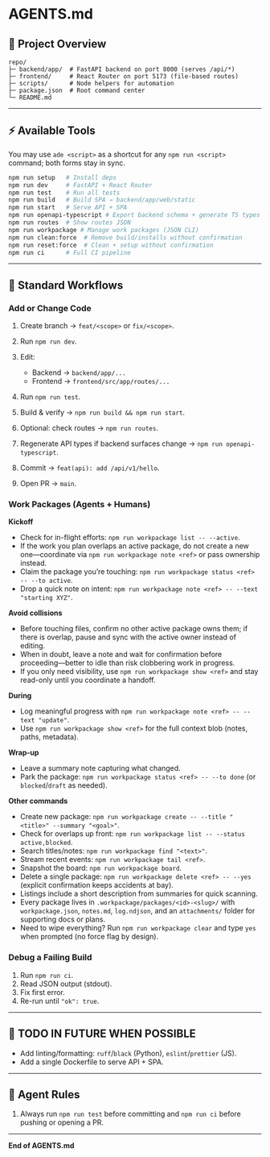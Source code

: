 # AGENTS.md
## 🧱 Project Overview

```
repo/
├─ backend/app/  # FastAPI backend on port 8000 (serves /api/*)
├─ frontend/     # React Router on port 5173 (file-based routes)
├─ scripts/      # Node helpers for automation
├─ package.json  # Root command center
└─ README.md
```

---

## ⚡ Available Tools

You may use `ade <script>` as a shortcut for any `npm run <script>` command; both forms stay in sync.

```bash
npm run setup   # Install deps
npm run dev     # FastAPI + React Router
npm run test    # Run all tests
npm run build   # Build SPA → backend/app/web/static
npm run start   # Serve API + SPA
npm run openapi-typescript # Export backend schema + generate TS types
npm run routes  # Show routes JSON
npm run workpackage # Manage work packages (JSON CLI)
npm run clean:force  # Remove build/installs without confirmation
npm run reset:force  # Clean + setup without confirmation
npm run ci      # Full CI pipeline
```

---

## 🧩 Standard Workflows

### Add or Change Code

1. Create branch → `feat/<scope>` or `fix/<scope>`.
2. Run `npm run dev`.
3. Edit:

   * Backend → `backend/app/...`
   * Frontend → `frontend/src/app/routes/...`
4. Run `npm run test`.
5. Build & verify → `npm run build && npm run start`.
6. Optional: check routes → `npm run routes`.
7. Regenerate API types if backend surfaces change → `npm run openapi-typescript`.
8. Commit → `feat(api): add /api/v1/hello`.
9. Open PR → `main`.

### Work Packages (Agents + Humans)

**Kickoff**
- Check for in-flight efforts: `npm run workpackage list -- --active`.
- If the work you plan overlaps an active package, do not create a new one—coordinate via `npm run workpackage note <ref>` or pass ownership instead.
- Claim the package you’re touching: `npm run workpackage status <ref> -- --to active`.
- Drop a quick note on intent: `npm run workpackage note <ref> -- --text "starting XYZ"`.

**Avoid collisions**
- Before touching files, confirm no other active package owns them; if there is overlap, pause and sync with the active owner instead of editing.
- When in doubt, leave a note and wait for confirmation before proceeding—better to idle than risk clobbering work in progress.
- If you only need visibility, use `npm run workpackage show <ref>` and stay read-only until you coordinate a handoff.

**During**
- Log meaningful progress with `npm run workpackage note <ref> -- --text "update"`.
- Use `npm run workpackage show <ref>` for the full context blob (notes, paths, metadata).

**Wrap-up**
- Leave a summary note capturing what changed.
- Park the package: `npm run workpackage status <ref> -- --to done` (or `blocked`/`draft` as needed).

**Other commands**
- Create new package: `npm run workpackage create -- --title "<title>" --summary "<goal>"`.
- Check for overlaps up front: `npm run workpackage list -- --status active,blocked`.
- Search titles/notes: `npm run workpackage find "<text>"`.
- Stream recent events: `npm run workpackage tail <ref>`.
- Snapshot the board: `npm run workpackage board`.
- Delete a single package: `npm run workpackage delete <ref> -- --yes` (explicit confirmation keeps accidents at bay).
- Listings include a short description from summaries for quick scanning.
- Every package lives in `.workpackage/packages/<id>-<slug>/` with `workpackage.json`, `notes.md`, `log.ndjson`, and an `attachments/` folder for supporting docs or plans.
- Need to wipe everything? Run `npm run workpackage clear` and type `yes` when prompted (no force flag by design).

### Debug a Failing Build

1. Run `npm run ci`.
2. Read JSON output (stdout).
3. Fix first error.
4. Re-run until `"ok": true`.

---

## 🔧 TODO IN FUTURE WHEN POSSIBLE

* Add linting/formatting: `ruff`/`black` (Python), `eslint`/`prettier` (JS).
* Add a single Dockerfile to serve API + SPA.

---

## 🤖 Agent Rules

1. Always run `npm run test` before committing and `npm run ci` before pushing or opening a PR.

---

**End of AGENTS.md**
